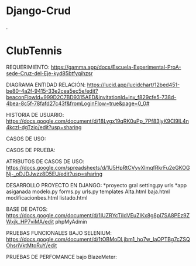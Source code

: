 # Django-Crud
.
# ClubTennis
REQUERIMIENTO: https://gamma.app/docs/Escuela-Experimental-ProA-sede-Cruz-del-Eje-kyd85btfyqihzsr

DIAGRAMA ENTIDAD RELACIÓN: https://lucid.app/lucidchart/12bed451-be80-4a2f-9415-33e2cea5ec5e/edit?beaconFlowId=999D2C7BD9315AED&invitationId=inv_f829cfe5-738d-4bea-8c5f-78fafd27c43f&fromLoginFlow=true&page=0_0#

HISTORIA DE USUARIO: https://docs.google.com/document/d/18Lygx19qRK0uPp_7Pf83jyK9Cl9lL4n4kczI-dgTzio/edit?usp=sharing 


CASOS DE USO:


CASOS DE PRUEBA: 


ATRIBUTOS DE CASOS DE USO: https://docs.google.com/spreadsheets/d/1U5HpRtCVyvXlmqfRkrFu2eGKOGNj-_oDJDJwzz8D5EU/edit?usp=sharing


DESARROLLO PROYECTO EN DJANGO:
*proyecto gral
setting.py
urls
*app asiganada
modelo.py
forms.py
urls.py
templates
Alta.html
baja.html
modificacionbes.html
listado.html


BASE DE DATOS: https://docs.google.com/document/d/1IUZRYcTiIdVEuZIKx8g8pI7SA8PEz9ZWxjk_HP7viMA/edit
phpMyAdmin


PRUEBAS FUNCIONALES BAJO SELENIUM: https://docs.google.com/document/d/1tOBMoDLjbm1_ho7w_IaOPTBg7cZSQOhsriVktMtoRuY/edit


PRUEBAS DE PERFOMANCE bajo BlazeMeter:


